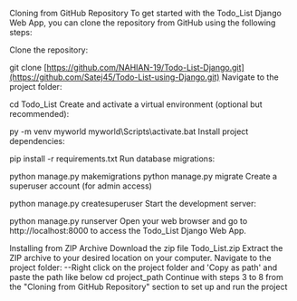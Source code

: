 Cloning from GitHub Repository
To get started with the Todo_List Django Web App, you can clone the repository from GitHub using the following steps:

Clone the repository:

git clone [https://github.com/NAHIAN-19/Todo-List-Django.git](https://github.com/Satej45/Todo-List-using-Django.git)
Navigate to the project folder:

cd Todo_List
Create and activate a virtual environment (optional but recommended):

py -m venv myworld
myworld\Scripts\activate.bat
Install project dependencies:

pip install -r requirements.txt
Run database migrations:

python manage.py makemigrations
python manage.py migrate
Create a superuser account (for admin access)

python manage.py createsuperuser
Start the development server:

python manage.py runserver
Open your web browser and go to http://localhost:8000 to access the Todo_List Django Web App.

Installing from ZIP Archive
Download the zip file Todo_List.zip
Extract the ZIP archive to your desired location on your computer.
Navigate to the project folder: --Right click on the project folder and 'Copy as path' and paste the path like below
cd project_path
Continue with steps 3 to 8 from the "Cloning from GitHub Repository" section to set up and run the project

